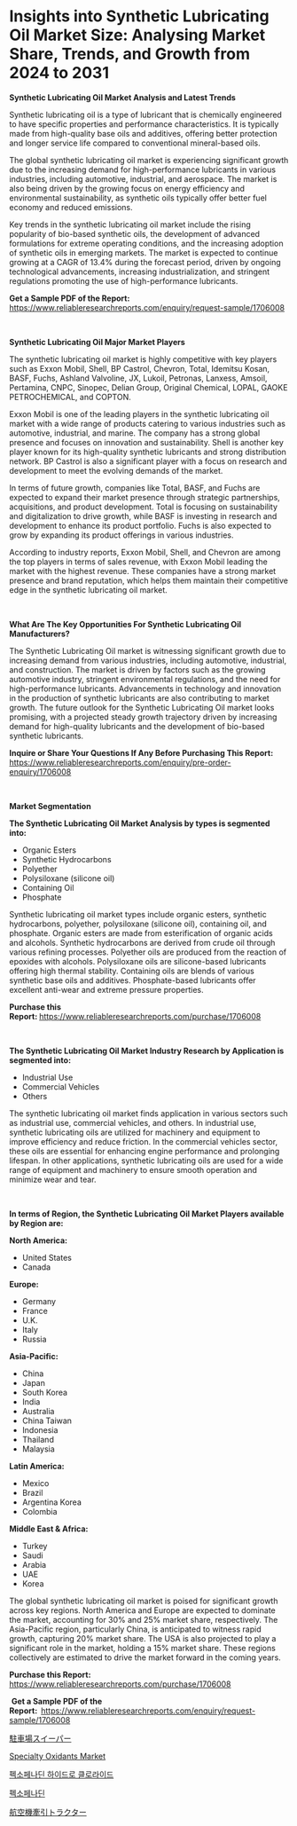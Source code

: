 <p><h1>Insights into Synthetic Lubricating Oil Market Size: Analysing Market Share, Trends, and Growth from 2024 to 2031</h1></p><p><strong>Synthetic Lubricating Oil Market Analysis and Latest Trends</strong></p>
<p><p>Synthetic lubricating oil is a type of lubricant that is chemically engineered to have specific properties and performance characteristics. It is typically made from high-quality base oils and additives, offering better protection and longer service life compared to conventional mineral-based oils.</p><p>The global synthetic lubricating oil market is experiencing significant growth due to the increasing demand for high-performance lubricants in various industries, including automotive, industrial, and aerospace. The market is also being driven by the growing focus on energy efficiency and environmental sustainability, as synthetic oils typically offer better fuel economy and reduced emissions.</p><p>Key trends in the synthetic lubricating oil market include the rising popularity of bio-based synthetic oils, the development of advanced formulations for extreme operating conditions, and the increasing adoption of synthetic oils in emerging markets. The market is expected to continue growing at a CAGR of 13.4% during the forecast period, driven by ongoing technological advancements, increasing industrialization, and stringent regulations promoting the use of high-performance lubricants.</p></p>
<p><strong>Get a Sample PDF of the Report:&nbsp;</strong> <a href="https://www.reliableresearchreports.com/enquiry/request-sample/1706008">https://www.reliableresearchreports.com/enquiry/request-sample/1706008</a></p>
<p>&nbsp;</p>
<p><strong>Synthetic Lubricating Oil Major Market Players</strong></p>
<p><p>The synthetic lubricating oil market is highly competitive with key players such as Exxon Mobil, Shell, BP Castrol, Chevron, Total, Idemitsu Kosan, BASF, Fuchs, Ashland Valvoline, JX, Lukoil, Petronas, Lanxess, Amsoil, Pertamina, CNPC, Sinopec, Delian Group, Original Chemical, LOPAL, GAOKE PETROCHEMICAL, and COPTON. </p><p>Exxon Mobil is one of the leading players in the synthetic lubricating oil market with a wide range of products catering to various industries such as automotive, industrial, and marine. The company has a strong global presence and focuses on innovation and sustainability. Shell is another key player known for its high-quality synthetic lubricants and strong distribution network. BP Castrol is also a significant player with a focus on research and development to meet the evolving demands of the market.</p><p>In terms of future growth, companies like Total, BASF, and Fuchs are expected to expand their market presence through strategic partnerships, acquisitions, and product development. Total is focusing on sustainability and digitalization to drive growth, while BASF is investing in research and development to enhance its product portfolio. Fuchs is also expected to grow by expanding its product offerings in various industries.</p><p>According to industry reports, Exxon Mobil, Shell, and Chevron are among the top players in terms of sales revenue, with Exxon Mobil leading the market with the highest revenue. These companies have a strong market presence and brand reputation, which helps them maintain their competitive edge in the synthetic lubricating oil market.</p></p>
<p>&nbsp;</p>
<p><strong>What Are The Key Opportunities For Synthetic Lubricating Oil Manufacturers?</strong></p>
<p><p>The Synthetic Lubricating Oil market is witnessing significant growth due to increasing demand from various industries, including automotive, industrial, and construction. The market is driven by factors such as the growing automotive industry, stringent environmental regulations, and the need for high-performance lubricants. Advancements in technology and innovation in the production of synthetic lubricants are also contributing to market growth. The future outlook for the Synthetic Lubricating Oil market looks promising, with a projected steady growth trajectory driven by increasing demand for high-quality lubricants and the development of bio-based synthetic lubricants.</p></p>
<p><strong>Inquire or Share Your Questions If Any Before Purchasing This Report:</strong> <a href="https://www.reliableresearchreports.com/enquiry/pre-order-enquiry/1706008">https://www.reliableresearchreports.com/enquiry/pre-order-enquiry/1706008</a></p>
<p>&nbsp;</p>
<p><strong>Market Segmentation</strong></p>
<p><strong>The Synthetic Lubricating Oil Market Analysis by types is segmented into:</strong></p>
<p><ul><li>Organic Esters</li><li>Synthetic Hydrocarbons</li><li>Polyether</li><li>Polysiloxane (silicone oil)</li><li>Containing Oil</li><li>Phosphate</li></ul></p>
<p><p>Synthetic lubricating oil market types include organic esters, synthetic hydrocarbons, polyether, polysiloxane (silicone oil), containing oil, and phosphate. Organic esters are made from esterification of organic acids and alcohols. Synthetic hydrocarbons are derived from crude oil through various refining processes. Polyether oils are produced from the reaction of epoxides with alcohols. Polysiloxane oils are silicone-based lubricants offering high thermal stability. Containing oils are blends of various synthetic base oils and additives. Phosphate-based lubricants offer excellent anti-wear and extreme pressure properties.</p></p>
<p><strong>Purchase this Report:&nbsp;</strong><a href="https://www.reliableresearchreports.com/purchase/1706008">https://www.reliableresearchreports.com/purchase/1706008</a></p>
<p>&nbsp;</p>
<p><strong>The Synthetic Lubricating Oil Market Industry Research by Application is segmented into:</strong></p>
<p><ul><li>Industrial Use</li><li>Commercial Vehicles</li><li>Others</li></ul></p>
<p><p>The synthetic lubricating oil market finds application in various sectors such as industrial use, commercial vehicles, and others. In industrial use, synthetic lubricating oils are utilized for machinery and equipment to improve efficiency and reduce friction. In the commercial vehicles sector, these oils are essential for enhancing engine performance and prolonging lifespan. In other applications, synthetic lubricating oils are used for a wide range of equipment and machinery to ensure smooth operation and minimize wear and tear.</p></p>
<p>&nbsp;</p>
<p><strong>In terms of Region, the Synthetic Lubricating Oil Market Players available by Region are:</strong></p>
<p>
    <p> <strong> North America: </strong>
        <ul>
            <li>United States</li>
            <li>Canada</li>
        </ul>
        </p> 
    <p> <strong> Europe: </strong>
        <ul>
            <li>Germany</li>
            <li>France</li>
            <li>U.K.</li>
            <li>Italy</li>
            <li>Russia</li>
        </ul>
        </p> 
    <p> <strong> Asia-Pacific: </strong>
        <ul>
            <li>China</li>
            <li>Japan</li>
            <li>South Korea</li>
            <li>India</li>
            <li>Australia</li>
            <li>China Taiwan</li>
            <li>Indonesia</li>
            <li>Thailand</li>
            <li>Malaysia</li>
        </ul>
        </p> 
    <p> <strong> Latin America: </strong>
        <ul>
            <li>Mexico</li>
            <li>Brazil</li>
            <li>Argentina Korea</li>
            <li>Colombia</li>
        </ul>
        </p> 
    <p> <strong> Middle East & Africa: </strong>
        <ul>
            <li>Turkey</li>
            <li>Saudi</li>
            <li>Arabia</li>
            <li>UAE</li>
            <li>Korea</li>
        </ul>
    </p>
    </p>
<p><p>The global synthetic lubricating oil market is poised for significant growth across key regions. North America and Europe are expected to dominate the market, accounting for 30% and 25% market share, respectively. The Asia-Pacific region, particularly China, is anticipated to witness rapid growth, capturing 20% market share. The USA is also projected to play a significant role in the market, holding a 15% market share. These regions collectively are estimated to drive the market forward in the coming years.</p></p>
<p><strong>Purchase this Report: </strong><a href="https://www.reliableresearchreports.com/purchase/1706008">https://www.reliableresearchreports.com/purchase/1706008</a></p>
<p>&nbsp;<strong>Get a Sample PDF of the Report:&nbsp;&nbsp;</strong><a href="https://www.reliableresearchreports.com/enquiry/request-sample/1706008">https://www.reliableresearchreports.com/enquiry/request-sample/1706008</a></p>
<p><strong></strong></p>
<p><p><a href="https://github.com/ihabdkwlxs948/Market-Research-Report-List-1/blob/main/60203426341.md">駐車場スイーパー</a></p><p><a href="https://issuu.com/reportprime-2/docs/specialty-oxidants-market-size-2030.pptx">Specialty Oxidants Market</a></p><p><a href="https://github.com/hxzi07639916/Market-Research-Report-List-1/blob/main/86909865691.md">펙소페나딘 하이드로 클로라이드</a></p><p><a href="https://github.com/Hubertstyenger6685/Market-Research-Report-List-1/blob/main/56991455692.md">펙소페나딘</a></p><p><a href="https://github.com/dadanedu33/Market-Research-Report-List-1/blob/main/68223266342.md">航空機牽引トラクター</a></p></p>